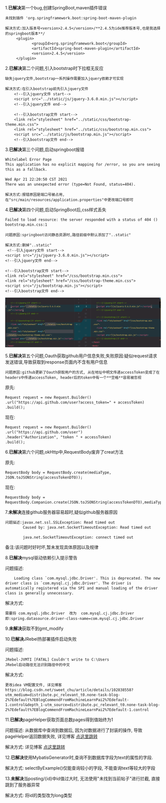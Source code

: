 1.**已解决**第一个bug,创建SpringBoot,maven插件错误

    未找到插件 'org.springframework.boot:spring-boot-maven-plugin
    
    解决方式:加入版本号<version>2.4.5</version>/**2.4.5为ide推荐版本号,也是我选择的springboot版本**/
         <plugin>
                <groupId>org.springframework.boot</groupId>
                <artifactId>spring-boot-maven-plugin</artifactId>
                <version>2.4.5</version>
         </plugin>

2.**已解决**第二个问题,引入bootstrap时下拉框无反应

    缺失jquery文件,bootstrap一系列操作需要加入jquery依赖才可实现
    
    解决方式:在引入bootstrap前先引入jquery文件
        <!--引入jquery文件 start-->
        <script src="../static/js/jquery-3.6.0.min.js"></script>
        <!--引入jquery文件 end-->
    
        <!--引入bootstrap文件 start-->
        <link rel="stylesheet" href="../static/css/bootstrap-theme.min.css">
        <link rel="stylesheet" href="../static/css/bootstrap.min.css">
        <script src="../static/js/bootstrap.min.js"></script>
        <!--引入bootstrap文件 end-->

3.**已解决**第三个问题,启动springboot报错

    Whitelabel Error Page
    This application has no explicit mapping for /error, so you are seeing this as a fallback.
    
    Wed Apr 21 22:20:50 CST 2021
    There was an unexpected error (type=Not Found, status=404).
    
    解决方式:报错原因是端口号被占用,在"src/main/resources/application.properties"中更改端口号即可

4.**已解决**第四个问题,启动SpringBoot后,css样式丢失

    Failed to load resource: the server responded with a status of 404 () bootstrap.min.css:1
    
    问题原因:springboot访问静态资源时,路径前缀中默认添加了"..static"
    
    解决方式:删掉"..static"
     <!--引入jquery文件 start-->
    <script src="/js/jquery-3.6.0.min.js"></script>
    <!--引入jquery文件 end-->
    
    <!--引入bootstrap文件 start-->
    <link rel="stylesheet" href="/css/bootstrap.min.css">
    <link rel="stylesheet" href="/css/bootstrap-theme.min.css">
    <script src="/js/bootstrap.min.js"></script>
    <!--引入bootstrap文件 end-->

![bug_04](../log_bug/bug_log_img/bug_04.png)

5.**已解决**第五个问题,Oauth获取github用户信息失败,失败原因:疑似request请求发送错误,导致获取到response页面内不含有用户信息

    问题原因:github更新了Oauth获取用户的方式, 从在地址中明文传递accessToken变成了在headers中传递accessToken, header后的token中有一个**空格**容易被忽视

原先:

    Request request = new Request.Builder()
    .url("https://api.github.com/user?access_token=" + accessToken)
    .build();

现在:

    Request request = new Request.Builder()
    .url("https://api.github.com/user")
    .header("Authorization", "token " + accessToken)
    .build();

6.**已解决**第六个问题,okHttp中,RequestBody废弃了creat方法

原先:

    RequestBody body = RequestBody.create(mediaType, JSON.toJSONString(accessTokenDTO));

现在:

    RequestBody body = RequestBody.Companion.create(JSON.toJSONString(accessTokenDTO),mediaType);

7.**未解决**连接github服务器容易超时,疑似github服务器原因
    
    问题描述:javax.net.ssl.SSLException: Read timed out
            Caused by: java.net.SocketTimeoutException: Read timed out
            
            java.net.SocketTimeoutException: connect timed out
备注:该问题时好时坏,暂未发现具体原因以及规律


8.**已解决**mysql驱动依赖引入提示警告 

问题描述:

        Loading class `com.mysql.jdbc.Driver'. This is deprecated. The new driver class is `com.mysql.cj.jdbc.Driver'. The driver is automatically registered via the SPI and manual loading of the driver class is generally unnecessary.

解决方式:

    需要将 com.mysql.jdbc.Driver  改为  com.mysql.cj.jdbc.Driver
    即:spring.datasource.driver-class-name=com.mysql.cj.jdbc.Driver

9.**未解决**获取不到gmt_modify

10.**已解决**JRebel热部署插件启动失败

问题描述:

    JRebel-JVMTI [FATAL] Couldn't write to C:\Users
    JRebel启动路径无法识别路径中的中文

解决方式:

    更改idea VM配置文件, 详见博客https://blog.csdn.net/sweet_chu/article/details/102838558?utm_medium=distribute.pc_relevant_t0.none-task-blog-2%7Edefault%7EBlogCommendFromMachineLearnPai2%7Edefault-1.control&depth_1-utm_source=distribute.pc_relevant_t0.none-task-blog-2%7Edefault%7EBlogCommendFromMachineLearnPai2%7Edefault-1.control

11.**已解决**pageHelper获取页面总数pages得到值始终为1

问题描述: 从数据库中查询到数据后, 因为对数据进行了封装的操作, 导致pageHelper返回数据失败, 详见博客 [点这里跳转](https://blog.csdn.net/qq1445654576/article/details/108545994)

解决方式: 详见博客 [点这里跳转](https://blog.csdn.net/qq_45376627/article/details/114453910)

12.**已解决**使用MybatisGenerator时,查询不到数据库字段为text的属性的字段.

解决方式:
    selectByExample()仅能查询较小的字段, 不能查询text等较大的字段

13.**未解决**当posting/{id}中id值过大时, 无法使用"未找到当前帖子"进行拦截, 直接跳到了服务器异常

解决方式:
    将id的类型改为long类型



